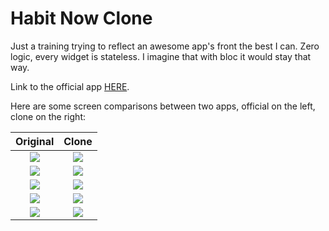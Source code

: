 # Habit Now Clone

Just a training trying to reflect an awesome app's front the best I can. Zero logic, every widget is stateless. I imagine that with bloc it would stay that way.

Link to the official app [HERE](https://play.google.com/store/apps/details?id=com.habitnow&hl=pl&gl=US).

Here are some screen comparisons between two apps, official on the left, clone on the right:

| Original             |  Clone  |
:-------------------------:|:-------------------------:
![](https://user-images.githubusercontent.com/33528651/231299234-3b8f9148-2be1-4ef8-addb-ea924d858348.png)  |  ![](https://user-images.githubusercontent.com/33528651/231299537-db2934ba-badc-4e24-8402-a7db58ee44e1.png)
![](https://user-images.githubusercontent.com/33528651/231300468-659733de-81e5-47ae-9b8b-6fd738896199.png)  |  ![](https://user-images.githubusercontent.com/33528651/231300499-0cb3c1cd-e293-46af-966f-0901d39141db.png)
![](https://user-images.githubusercontent.com/33528651/231300697-117136c6-b66a-48f8-b8de-9139f17c9e59.png)  |  ![](https://user-images.githubusercontent.com/33528651/231300727-b0ca0650-f88f-43d2-94dc-656e6d806eb5.png)
![](https://user-images.githubusercontent.com/33528651/231300747-c572ba83-2a99-4be3-a595-003f7d33c1c9.png)  |  ![](https://user-images.githubusercontent.com/33528651/231300775-726fd45c-ee5e-405e-b353-434ac38c6b6d.png)
![](https://user-images.githubusercontent.com/33528651/231300815-53c7094d-7f42-4f5e-b963-726b53614ae0.png)  |  ![](https://user-images.githubusercontent.com/33528651/231300840-0e2c1129-dcf6-4dcf-a892-52d761887e3f.png)
